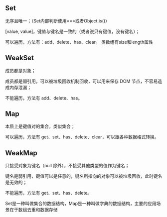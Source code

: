 ## Set

无序且唯一；（Set内部判断使用===或者Object.is()）

[value,  value]，键值与键名是一致的（或者说只有键值，没有键名）；

可以遍历，方法有：add、delete、has、clear。
类数组有size和length属性


## WeakSet

成员都是对象；

成员都是弱引用，可以被垃圾回收机制回收，可以用来保存 DOM 节点，不容易造成内存泄漏；

不能遍历，方法有 add、delete、has。

## Map

本质上是键值对的集合，类似集合；

可以遍历，方法有 get、set、has、delete、clear，可以跟各种数据格式转换。

## WeakMap

只接受对象为键名（null 除外），不接受其他类型的值作为键名；

键名是弱引用，键值可以是任意的，键名所指向的对象可以被垃圾回收，此时键名是无效的；

不能遍历，方法有 get、set、has、delete。

Set是一种叫做集合的数据结构，Map是一种叫做字典的数据结构，主要的应用场景在于数组去重和数据存储
